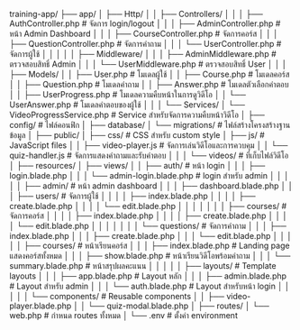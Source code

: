 training-app/
├── app/
│   ├── Http/
│   │   ├── Controllers/
│   │   │   ├── AuthController.php       # จัดการ login/logout
│   │   │   ├── AdminController.php      # หน้า Admin Dashboard
│   │   │   ├── CourseController.php     # จัดการคอร์ส
│   │   │   ├── QuestionController.php   # จัดการคำถาม
│   │   │   └── UserController.php       # จัดการผู้ใช้
│   │   │
│   │   ├── Middleware/
│   │   │   ├── AdminMiddleware.php      # ตรวจสอบสิทธิ์ Admin
│   │   │   └── UserMiddleware.php       # ตรวจสอบสิทธิ์ User
│   │
│   ├── Models/
│   │   ├── User.php                     # โมเดลผู้ใช้
│   │   ├── Course.php                   # โมเดลคอร์ส
│   │   ├── Question.php                 # โมเดลคำถาม
│   │   ├── Answer.php                   # โมเดลตัวเลือกคำตอบ
│   │   ├── UserProgress.php             # โมเดลความคืบหน้าในการดูวิดีโอ
│   │   └── UserAnswer.php               # โมเดลคำตอบของผู้ใช้
│   │
│   └── Services/
│       └── VideoProgressService.php     # Service สำหรับจัดการความคืบหน้าวิดีโอ
│
├── config/                              # ไฟล์คอนฟิก
│
├── database/
│   └── migrations/                      # ไฟล์สร้างโครงสร้างฐานข้อมูล
│
├── public/
│   ├── css/                             # CSS สำหรับ custom style
│   ├── js/                              # JavaScript files
│   │   ├── video-player.js              # จัดการเล่นวิดีโอและการควบคุม
│   │   └── quiz-handler.js              # จัดการแสดงคำถามและรับคำตอบ
│   │
│   └── videos/                          # ที่เก็บไฟล์วิดีโอ
│
├── resources/
│   ├── views/
│   │   ├── auth/                        # หน้า login
│   │   │   ├── login.blade.php
│   │   │   └── admin-login.blade.php    # login สำหรับ admin
│   │   │
│   │   ├── admin/                       # หน้า admin dashboard
│   │   │   ├── dashboard.blade.php
│   │   │   ├── users/                   # จัดการผู้ใช้
│   │   │   │   ├── index.blade.php
│   │   │   │   ├── create.blade.php
│   │   │   │   └── edit.blade.php
│   │   │   │
│   │   │   ├── courses/                 # จัดการคอร์ส
│   │   │   │   ├── index.blade.php
│   │   │   │   ├── create.blade.php
│   │   │   │   └── edit.blade.php
│   │   │   │
│   │   │   └── questions/               # จัดการคำถาม
│   │   │       ├── index.blade.php
│   │   │       ├── create.blade.php
│   │   │       └── edit.blade.php
│   │   │
│   │   ├── courses/                     # หน้าเรียนคอร์ส
│   │   │   ├── index.blade.php          # Landing page แสดงคอร์สทั้งหมด
│   │   │   ├── show.blade.php           # หน้าเรียนวิดีโอพร้อมคำถาม
│   │   │   └── summary.blade.php        # หน้าสรุปผลคะแนน
│   │   │
│   │   ├── layouts/                     # Template layouts
│   │   │   ├── app.blade.php            # Layout หลัก
│   │   │   ├── admin.blade.php          # Layout สำหรับ admin
│   │   │   └── auth.blade.php           # Layout สำหรับหน้า login
│   │   │
│   │   └── components/                  # Reusable components
│   │       ├── video-player.blade.php
│   │       └── quiz-modal.blade.php
│
├── routes/
│   └── web.php                          # กำหนด routes ทั้งหมด
│
└── .env                                 # ตั้งค่า environment
